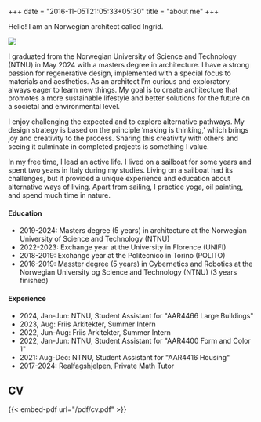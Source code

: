 +++
date = "2016-11-05T21:05:33+05:30"
title = "about me"
+++

Hello! I am an Norwegian architect called Ingrid. 

![](/img/about/me_small.jpg)


I graduated from the Norwegian
University of Science and Technology (NTNU)
in May 2024 with a masters degree in architecture. I
have a strong passion for regenerative design,
implemented with a special focus to materials
and aesthetics. As an architect I’m curious
and exploratory, always eager to learn new
things. My goal is to create architecture that
promotes a more sustainable lifestyle and
better solutions for the future on a societal
and environmental level.

I enjoy challenging the expected and to
explore alternative pathways. My design
strategy is based on the principle ’making is
thinking,’ which brings joy and creativity to
the process. Sharing this creativity with others
and seeing it culminate in completed projects
is something I value.

In my free time, I lead an active life. I lived on
a sailboat for some years and spent two years
in Italy during my studies. Living on a sailboat
had its challenges, but it provided a unique
experience and education about alternative
ways of living. Apart from sailing, I practice
yoga, oil painting, and spend much time
in nature.

#### Education

* 2019-2024: Masters degree (5 years) in architecture at the Norwegian University of Science and Technology (NTNU)
* 2022-2023: Exchange year at the University in Florence (UNIFI)
* 2018-2019: Exchange year at the Politecnico in Torino (POLITO)
* 2016-2019: Masster degree (5 years) in Cybernetics and Robotics at the Norwegian University og Science and Technology (NTNU) (3 years finished)

#### Experience

* 2024, Jan-Jun: NTNU, Student Assistant for "AAR4466 Large Buildings"
* 2023, Aug: Friis Arkitekter, Summer Intern  
* 2022, Jun-Aug: Friis Arkitekter, Summer Intern  
* 2022, Jan-Jun: NTNU, Student Assistant for "AAR4400 Form and Color 1"
* 2021: Aug-Dec: NTNU, Student Assistant for "AAR4416 Housing"
* 2017-2024: Realfagshjelpen, Private Math Tutor


## CV
{{< embed-pdf url="/pdf/cv.pdf" >}}